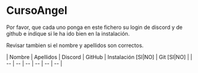 # CursoAngel

Por favor, que cada uno ponga en este fichero su login de discord y de github e indique si le ha ido bien en la instalación.

Revisar tambien si el nombre y apellidos son correctos.

| Nombre | Apellidos | Discord | GitHub | Instalación [SI|NO] | Git [SI|NO] |
| -- | -- |  -- | -- | -- | -- |